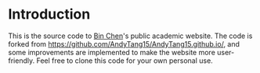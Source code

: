 # Introduction
This is the source code to [Bin Chen](https://binchen2021.github.io/)'s public academic website. The code is forked from https://github.com/AndyTang15/AndyTang15.github.io/, and some improvements are implemented to make the website more user-friendly. Feel free to clone this code for your own personal use.